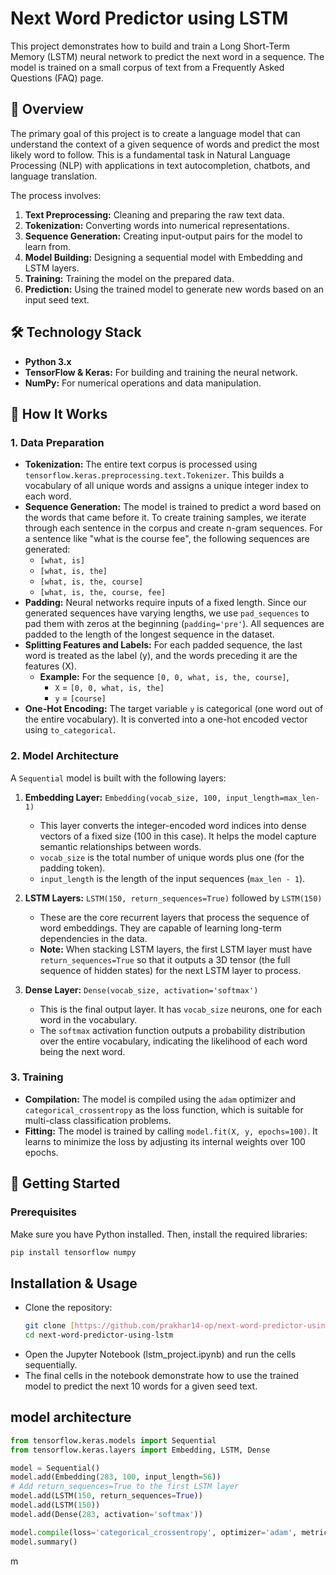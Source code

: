 # Next Word Predictor using LSTM

This project demonstrates how to build and train a Long Short-Term Memory (LSTM) neural network to predict the next word in a sequence. The model is trained on a small corpus of text from a Frequently Asked Questions (FAQ) page.

## 📝 Overview

The primary goal of this project is to create a language model that can understand the context of a given sequence of words and predict the most likely word to follow. This is a fundamental task in Natural Language Processing (NLP) with applications in text autocompletion, chatbots, and language translation.

The process involves:
1.  **Text Preprocessing:** Cleaning and preparing the raw text data.
2.  **Tokenization:** Converting words into numerical representations.
3.  **Sequence Generation:** Creating input-output pairs for the model to learn from.
4.  **Model Building:** Designing a sequential model with Embedding and LSTM layers.
5.  **Training:** Training the model on the prepared data.
6.  **Prediction:** Using the trained model to generate new words based on an input seed text.

## 🛠️ Technology Stack

* **Python 3.x**
* **TensorFlow & Keras:** For building and training the neural network.
* **NumPy:** For numerical operations and data manipulation.

## 🧠 How It Works

### 1. Data Preparation

* **Tokenization:** The entire text corpus is processed using `tensorflow.keras.preprocessing.text.Tokenizer`. This builds a vocabulary of all unique words and assigns a unique integer index to each word.
* **Sequence Generation:** The model is trained to predict a word based on the words that came before it. To create training samples, we iterate through each sentence in the corpus and create n-gram sequences. For a sentence like "what is the course fee", the following sequences are generated:
    * `[what, is]`
    * `[what, is, the]`
    * `[what, is, the, course]`
    * `[what, is, the, course, fee]`
* **Padding:** Neural networks require inputs of a fixed length. Since our generated sequences have varying lengths, we use `pad_sequences` to pad them with zeros at the beginning (`padding='pre'`). All sequences are padded to the length of the longest sequence in the dataset.
* **Splitting Features and Labels:** For each padded sequence, the last word is treated as the label (y), and the words preceding it are the features (X).
    * **Example:** For the sequence `[0, 0, what, is, the, course]`,
        * `X` = `[0, 0, what, is, the]`
        * `y` = `[course]`
* **One-Hot Encoding:** The target variable `y` is categorical (one word out of the entire vocabulary). It is converted into a one-hot encoded vector using `to_categorical`.

### 2. Model Architecture

A `Sequential` model is built with the following layers:

1.  **Embedding Layer:** `Embedding(vocab_size, 100, input_length=max_len-1)`
    * This layer converts the integer-encoded word indices into dense vectors of a fixed size (100 in this case). It helps the model capture semantic relationships between words.
    * `vocab_size` is the total number of unique words plus one (for the padding token).
    * `input_length` is the length of the input sequences (`max_len - 1`).

2.  **LSTM Layers:** `LSTM(150, return_sequences=True)` followed by `LSTM(150)`
    * These are the core recurrent layers that process the sequence of word embeddings. They are capable of learning long-term dependencies in the data.
    * **Note:** When stacking LSTM layers, the first LSTM layer must have `return_sequences=True` so that it outputs a 3D tensor (the full sequence of hidden states) for the next LSTM layer to process.

3.  **Dense Layer:** `Dense(vocab_size, activation='softmax')`
    * This is the final output layer. It has `vocab_size` neurons, one for each word in the vocabulary.
    * The `softmax` activation function outputs a probability distribution over the entire vocabulary, indicating the likelihood of each word being the next word.

### 3. Training

* **Compilation:** The model is compiled using the `adam` optimizer and `categorical_crossentropy` as the loss function, which is suitable for multi-class classification problems.
* **Fitting:** The model is trained by calling `model.fit(X, y, epochs=100)`. It learns to minimize the loss by adjusting its internal weights over 100 epochs.

## 🚀 Getting Started

### Prerequisites

Make sure you have Python installed. Then, install the required libraries:

```bash
pip install tensorflow numpy
```

## Installation & Usage
- Clone the repository:
  ```bash
  git clone [https://github.com/prakhar14-op/next-word-predictor-using-lstm.git](https://github.com/prakhar14-op/next-word-predictor-using-lstm.git)
  cd next-word-predictor-using-lstm
  ```
- Open the Jupyter Notebook (lstm_project.ipynb) and run the cells sequentially.
- The final cells in the notebook demonstrate how to use the trained model to predict the next 10 words for a given seed text.

## model architecture
```python
from tensorflow.keras.models import Sequential
from tensorflow.keras.layers import Embedding, LSTM, Dense

model = Sequential()
model.add(Embedding(283, 100, input_length=56))
# Add return_sequences=True to the first LSTM layer
model.add(LSTM(150, return_sequences=True)) 
model.add(LSTM(150))
model.add(Dense(283, activation='softmax'))

model.compile(loss='categorical_crossentropy', optimizer='adam', metrics=['accuracy'])
model.summary()
```
m
